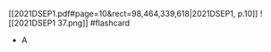 
[[2021DSEP1.pdf#page=10&rect=98,464,339,618|2021DSEP1, p.10]]
![[2021DSEP1 37.png]] #flashcard 
- A
<!--ID: 1730727373101-->
